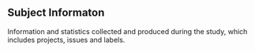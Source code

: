 ## Subject Informaton

Information and statistics collected and produced during the study, which includes projects, issues and labels.   
